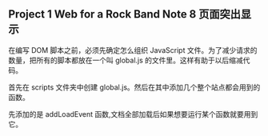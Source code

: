 ## Project 1 Web for a Rock Band Note 8 页面突出显示

在编写 DOM 脚本之前，必须先确定怎么组织 JavaScript 文件。为了减少请求的数量，把所有的脚本都放在一个叫 global.js 的文件里。这样有助于以后缩减代码。

首先在 scripts 文件夹中创建 global.js。然后在其中添加几个整个站点都会用到的函数。

先添加的是 addLoadEvent 函数,文档全部加载后如果想要运行某个函数就要用到它。

